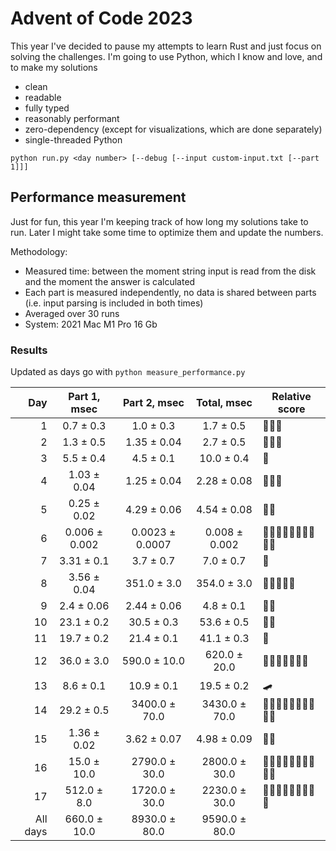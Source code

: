 # Advent of Code 2023

This year I've decided to pause my attempts to learn Rust and just focus on solving the challenges.
I'm going to use Python, which I know and love, and to make my solutions
- clean
- readable
- fully typed
- reasonably performant
- zero-dependency (except for visualizations, which are done separately)
- single-threaded Python

```shell
python run.py <day number> [--debug [--input custom-input.txt [--part 1]]]
```

## Performance measurement

Just for fun, this year I'm keeping track of how long my solutions take to run. Later I might take some time to
optimize them and update the numbers.

Methodology:
- Measured time: between the moment string input is read from the disk and the moment the answer is calculated
- Each part is measured independently, no data is shared between parts (i.e. input parsing is included in both times)
- Averaged over 30 runs
- System: 2021 Mac M1 Pro 16 Gb 

### Results

Updated as days go with `python measure_performance.py`

<!-- generated table start -->
**Day** | **Part 1**, msec | **Part 2**, msec | **Total**, msec | **Relative score**
---: | :---: | :---: | :---: | ---
1 | 0.7 ± 0.3 | 1.0 ± 0.3 | 1.7 ± 0.5 | 🚀🚀🚀
2 | 1.3 ± 0.5 | 1.35 ± 0.04 | 2.7 ± 0.5 | 🚀🚀🚀
3 | 5.5 ± 0.4 | 4.5 ± 0.1 | 10.0 ± 0.4 | 🚀
4 | 1.03 ± 0.04 | 1.25 ± 0.04 | 2.28 ± 0.08 | 🚀🚀🚀
5 | 0.25 ± 0.02 | 4.29 ± 0.06 | 4.54 ± 0.08 | 🚀🚀
6 | 0.006 ± 0.002 | 0.0023 ± 0.0007 | 0.008 ± 0.002 | 🚀🚀🚀🚀🚀🚀🚀🚀🚀🚀
7 | 3.31 ± 0.1 | 3.7 ± 0.7 | 7.0 ± 0.7 | 🚀
8 | 3.56 ± 0.04 | 351.0 ± 3.0 | 354.0 ± 3.0 | 🐢🐢🐢🐢🐢
9 | 2.4 ± 0.06 | 2.44 ± 0.06 | 4.8 ± 0.1 | 🚀🚀
10 | 23.1 ± 0.2 | 30.5 ± 0.3 | 53.6 ± 0.5 | 🐢🐢
11 | 19.7 ± 0.2 | 21.4 ± 0.1 | 41.1 ± 0.3 | 🐢
12 | 36.0 ± 3.0 | 590.0 ± 10.0 | 620.0 ± 20.0 | 🐢🐢🐢🐢🐢🐢🐢
13 | 8.6 ± 0.1 | 10.9 ± 0.1 | 19.5 ± 0.2 | 🛹
14 | 29.2 ± 0.5 | 3400.0 ± 70.0 | 3430.0 ± 70.0 | 🐢🐢🐢🐢🐢🐢🐢🐢🐢🐢
15 | 1.36 ± 0.02 | 3.62 ± 0.07 | 4.98 ± 0.09 | 🚀🚀
16 | 15.0 ± 10.0 | 2790.0 ± 30.0 | 2800.0 ± 30.0 | 🐢🐢🐢🐢🐢🐢🐢🐢🐢🐢
17 | 512.0 ± 8.0 | 1720.0 ± 30.0 | 2230.0 ± 30.0 | 🐢🐢🐢🐢🐢🐢🐢🐢🐢
All days | 660.0 ± 10.0 | 8930.0 ± 80.0 | 9590.0 ± 80.0 | 
<!-- generated table end -->
